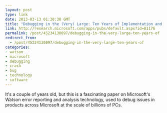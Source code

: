 ```yaml
---
layout: post
type: link
date: 2013-03-13 01:30:30 GMT
title: "Debugging in the (Very) Large: Ten Years of Implementation and Experience"
link: http://research.microsoft.com/apps/pubs/default.aspx?id=81176
permalink: /post/45234130097/debugging-in-the-very-large-ten-years-of
redirect_from: 
  - /post/45234130097/debugging-in-the-very-large-ten-years-of
categories:
- watson
- microsoft
- debugging
- crash
- bug
- technology
- software
---
```

<p>It's a couple of years old, but this is a fascinating paper on Microsoft's Watson error reporting and analysis technology, used to debug issues in products across Microsoft at the scale of billions of PCs.</p>